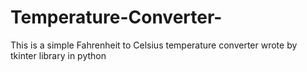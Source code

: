 # Temperature-Converter-
This is a simple Fahrenheit to Celsius temperature converter 
wrote by tkinter library in python 
